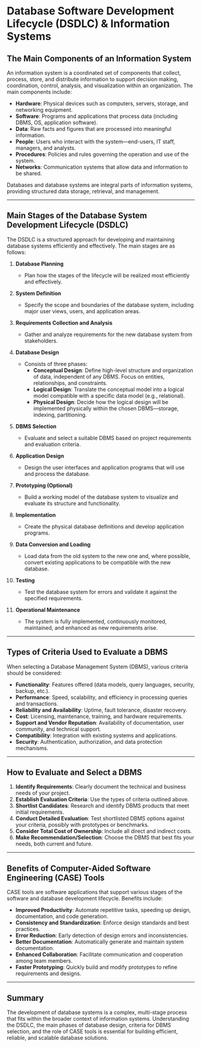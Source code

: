 # Database Software Development Lifecycle (DSDLC) & Information Systems

## The Main Components of an Information System

An information system is a coordinated set of components that collect, process, store, and distribute information to support decision making, coordination, control, analysis, and visualization within an organization. The main components include:

- **Hardware**: Physical devices such as computers, servers, storage, and networking equipment.
- **Software**: Programs and applications that process data (including DBMS, OS, application software).
- **Data**: Raw facts and figures that are processed into meaningful information.
- **People**: Users who interact with the system—end-users, IT staff, managers, and analysts.
- **Procedures**: Policies and rules governing the operation and use of the system.
- **Networks**: Communication systems that allow data and information to be shared.

Databases and database systems are integral parts of information systems, providing structured data storage, retrieval, and management.

---

## Main Stages of the Database System Development Lifecycle (DSDLC)

The DSDLC is a structured approach for developing and maintaining database systems efficiently and effectively. The main stages are as follows:

1. **Database Planning**

   - Plan how the stages of the lifecycle will be realized most efficiently and effectively.

2. **System Definition**

   - Specify the scope and boundaries of the database system, including major user views, users, and application areas.

3. **Requirements Collection and Analysis**

   - Gather and analyze requirements for the new database system from stakeholders.

4. **Database Design**

   - Consists of three phases:
     - **Conceptual Design**: Define high-level structure and organization of data, independent of any DBMS. Focus on entities, relationships, and constraints.
     - **Logical Design**: Translate the conceptual model into a logical model compatible with a specific data model (e.g., relational).
     - **Physical Design**: Decide how the logical design will be implemented physically within the chosen DBMS—storage, indexing, partitioning.

5. **DBMS Selection**

   - Evaluate and select a suitable DBMS based on project requirements and evaluation criteria.

6. **Application Design**

   - Design the user interfaces and application programs that will use and process the database.

7. **Prototyping (Optional)**

   - Build a working model of the database system to visualize and evaluate its structure and functionality.

8. **Implementation**

   - Create the physical database definitions and develop application programs.

9. **Data Conversion and Loading**

   - Load data from the old system to the new one and, where possible, convert existing applications to be compatible with the new database.

10. **Testing**

    - Test the database system for errors and validate it against the specified requirements.

11. **Operational Maintenance**
    - The system is fully implemented, continuously monitored, maintained, and enhanced as new requirements arise.

---

## Types of Criteria Used to Evaluate a DBMS

When selecting a Database Management System (DBMS), various criteria should be considered:

- **Functionality**: Features offered (data models, query languages, security, backup, etc.).
- **Performance**: Speed, scalability, and efficiency in processing queries and transactions.
- **Reliability and Availability**: Uptime, fault tolerance, disaster recovery.
- **Cost**: Licensing, maintenance, training, and hardware requirements.
- **Support and Vendor Reputation**: Availability of documentation, user community, and technical support.
- **Compatibility**: Integration with existing systems and applications.
- **Security**: Authentication, authorization, and data protection mechanisms.

---

## How to Evaluate and Select a DBMS

1. **Identify Requirements**: Clearly document the technical and business needs of your project.
2. **Establish Evaluation Criteria**: Use the types of criteria outlined above.
3. **Shortlist Candidates**: Research and identify DBMS products that meet initial requirements.
4. **Conduct Detailed Evaluation**: Test shortlisted DBMS options against your criteria, possibly with prototypes or benchmarks.
5. **Consider Total Cost of Ownership**: Include all direct and indirect costs.
6. **Make Recommendation/Selection**: Choose the DBMS that best fits your needs, both current and future.

---

## Benefits of Computer-Aided Software Engineering (CASE) Tools

CASE tools are software applications that support various stages of the software and database development lifecycle. Benefits include:

- **Improved Productivity**: Automate repetitive tasks, speeding up design, documentation, and code generation.
- **Consistency and Standardization**: Enforce design standards and best practices.
- **Error Reduction**: Early detection of design errors and inconsistencies.
- **Better Documentation**: Automatically generate and maintain system documentation.
- **Enhanced Collaboration**: Facilitate communication and cooperation among team members.
- **Faster Prototyping**: Quickly build and modify prototypes to refine requirements and designs.

---

## Summary

The development of database systems is a complex, multi-stage process that fits within the broader context of information systems. Understanding the DSDLC, the main phases of database design, criteria for DBMS selection, and the role of CASE tools is essential for building efficient, reliable, and scalable database solutions.
